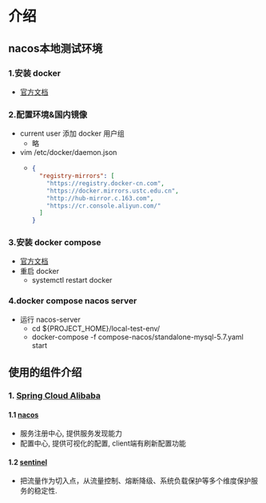 # 介绍
## nacos本地测试环境
### 1.安装 docker
- [官方文档](https://docs.docker.com/engine/install/centos/)
### 2.配置环境&国内镜像
- current user 添加 docker 用户组
  - 略
- vim /etc/docker/daemon.json
  - ```json
    {
      "registry-mirrors": [
        "https://registry.docker-cn.com",
        "https://docker.mirrors.ustc.edu.cn",
        "http://hub-mirror.c.163.com",
        "https://cr.console.aliyun.com/"
      ]
    }
    ```
### 3.安装 docker compose
- [官方文档](https://docs.docker.com/compose/install/)
- 重启 docker
  - systemctl restart docker
### 4.docker compose nacos server
- 运行 nacos-server
  - cd ${PROJECT_HOME}/local-test-env/
  - docker-compose -f compose-nacos/standalone-mysql-5.7.yaml start

## 使用的组件介绍
### 1. [Spring Cloud Alibaba](https://github.com/alibaba/spring-cloud-alibaba/blob/master/README-zh.md)
#### 1.1 [nacos](https://github.com/alibaba/Nacos)
- 服务注册中心, 提供服务发现能力
- 配置中心, 提供可视化的配置, client端有刷新配置功能
#### 1.2 [sentinel](https://github.com/alibaba/Sentinel)
- 把流量作为切入点，从流量控制、熔断降级、系统负载保护等多个维度保护服务的稳定性.


